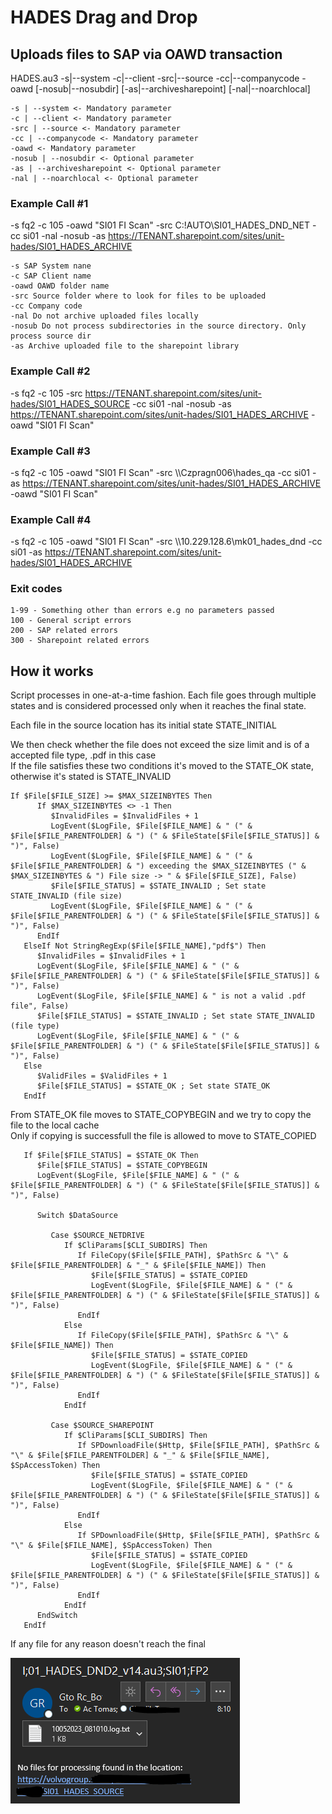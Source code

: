 # HADES Drag and Drop

## Uploads files to SAP via OAWD transaction

HADES.au3 -s|--system -c|--client -src|--source -cc|--companycode -oawd [-nosub|--nosubdir] [-as|--archivesharepoint] [-nal|--noarchlocal]  
```
-s | --system <- Mandatory parameter  
-c | --client <- Mandatory parameter  
-src | --source <- Mandatory parameter  
-cc | --companycode <- Mandatory parameter  
-oawd <- Mandatory parameter  
-nosub | --nosubdir <- Optional parameter  
-as | --archivesharepoint <- Optional parameter  
-nal | --noarchlocal <- Optional parameter  
```  
  
  
### Example Call #1  
-s fq2  -c 105  -oawd "SI01 FI Scan"  -src C:\!AUTO\SI01_HADES_DND_NET  -cc si01  -nal	-nosub	-as  https://TENANT.sharepoint.com/sites/unit-hades/SI01_HADES_ARCHIVE  
```
-s SAP System nane
-c SAP Client name
-oawd OAWD folder name
-src Source folder where to look for files to be uploaded
-cc Company code
-nal Do not archive uploaded files locally
-nosub Do not process subdirectories in the source directory. Only process source dir 
-as Archive uploaded file to the sharepoint library
```

### Example Call #2
-s fq2 -c 105 -src https://TENANT.sharepoint.com/sites/unit-hades/SI01_HADES_SOURCE -cc si01 -nal -nosub -as https://TENANT.sharepoint.com/sites/unit-hades/SI01_HADES_ARCHIVE -oawd "SI01 FI Scan"
### Example Call #3
-s fq2 -c 105 -oawd "SI01 FI Scan" -src \\\Czpragn006\hades_qa -cc si01 -as https://TENANT.sharepoint.com/sites/unit-hades/SI01_HADES_ARCHIVE -oawd "SI01 FI Scan"  
### Example Call #4
-s fq2 -c 105 -oawd "SI01 FI Scan" -src \\\10.229.128.6\mk01_hades_dnd -cc si01 -as https://TENANT.sharepoint.com/sites/unit-hades/SI01_HADES_ARCHIVE

### Exit codes
```
1-99 - Something other than errors e.g no parameters passed
100 - General script errors
200 - SAP related errors
300 - Sharepoint related errors
```  

## How it works  

Script processes in one-at-a-time fashion. Each file goes through multiple states and is considered processed only when it reaches the final state.

Each file in the source location has its initial state STATE_INITIAL   

We then check whether the file does not exceed the size limit and is of a accepted file type, .pdf in this case   
If the file satisfies these two conditions it's moved to the STATE_OK state, otherwise it's stated is STATE_INVALID  

```autoit
If $File[$FILE_SIZE] >= $MAX_SIZEINBYTES Then
	  If $MAX_SIZEINBYTES <> -1 Then
		 $InvalidFiles = $InvalidFiles + 1
		 LogEvent($LogFile, $File[$FILE_NAME] & " (" & $File[$FILE_PARENTFOLDER] & ") (" & $FileState[$File[$FILE_STATUS]] & ")", False)
		 LogEvent($LogFile, $File[$FILE_NAME] & " (" & $File[$FILE_PARENTFOLDER] & ") exceeding the $MAX_SIZEINBYTES (" & $MAX_SIZEINBYTES & ") File size -> " & $File[$FILE_SIZE], False)
		 $File[$FILE_STATUS] = $STATE_INVALID ; Set state STATE_INVALID (file size)
		 LogEvent($LogFile, $File[$FILE_NAME] & " (" & $File[$FILE_PARENTFOLDER] & ") (" & $FileState[$File[$FILE_STATUS]] & ")", False)
	  EndIf
   ElseIf Not StringRegExp($File[$FILE_NAME],"pdf$") Then
	  $InvalidFiles = $InvalidFiles + 1
	  LogEvent($LogFile, $File[$FILE_NAME] & " (" & $File[$FILE_PARENTFOLDER] & ") (" & $FileState[$File[$FILE_STATUS]] & ")", False)
	  LogEvent($LogFile, $File[$FILE_NAME] & " is not a valid .pdf file", False)
	  $File[$FILE_STATUS] = $STATE_INVALID ; Set state STATE_INVALID (file type)
	  LogEvent($LogFile, $File[$FILE_NAME] & " (" & $File[$FILE_PARENTFOLDER] & ") (" & $FileState[$File[$FILE_STATUS]] & ")", False)
   Else
	  $ValidFiles = $ValidFiles + 1
	  $File[$FILE_STATUS] = $STATE_OK ; Set state STATE_OK
   EndIf
```
From STATE_OK file moves to STATE_COPYBEGIN and we try to copy the file to the local cache    
Only if copying is successfull the file is allowed to move to STATE_COPIED 
```autoit
   If $File[$FILE_STATUS] = $STATE_OK Then
	  $File[$FILE_STATUS] = $STATE_COPYBEGIN
	  LogEvent($LogFile, $File[$FILE_NAME] & " (" & $File[$FILE_PARENTFOLDER] & ") (" & $FileState[$File[$FILE_STATUS]] & ")", False)

	  Switch $DataSource

		 Case $SOURCE_NETDRIVE
			If $CliParams[$CLI_SUBDIRS] Then
			   If FileCopy($File[$FILE_PATH], $PathSrc & "\" & $File[$FILE_PARENTFOLDER] & "_" & $File[$FILE_NAME]) Then
				  $File[$FILE_STATUS] = $STATE_COPIED
				  LogEvent($LogFile, $File[$FILE_NAME] & " (" & $File[$FILE_PARENTFOLDER] & ") (" & $FileState[$File[$FILE_STATUS]] & ")", False)
			   EndIf
			Else
			   If FileCopy($File[$FILE_PATH], $PathSrc & "\" & $File[$FILE_NAME]) Then
				  $File[$FILE_STATUS] = $STATE_COPIED
				  LogEvent($LogFile, $File[$FILE_NAME] & " (" & $File[$FILE_PARENTFOLDER] & ") (" & $FileState[$File[$FILE_STATUS]] & ")", False)
			   EndIf
			EndIf

		 Case $SOURCE_SHAREPOINT
			If $CliParams[$CLI_SUBDIRS] Then
			   If SPDownloadFile($Http, $File[$FILE_PATH], $PathSrc & "\" & $File[$FILE_PARENTFOLDER] & "_" & $File[$FILE_NAME], $SpAccessToken) Then
				  $File[$FILE_STATUS] = $STATE_COPIED
				  LogEvent($LogFile, $File[$FILE_NAME] & " (" & $File[$FILE_PARENTFOLDER] & ") (" & $FileState[$File[$FILE_STATUS]] & ")", False)
			   EndIf
			Else
			   If SPDownloadFile($Http, $File[$FILE_PATH], $PathSrc & "\" & $File[$FILE_NAME], $SpAccessToken) Then
				  $File[$FILE_STATUS] = $STATE_COPIED
				  LogEvent($LogFile, $File[$FILE_NAME] & " (" & $File[$FILE_PARENTFOLDER] & ") (" & $FileState[$File[$FILE_STATUS]] & ")", False)
			   EndIf
			EndIf
	  EndSwitch
   EndIf
```



If any file for any reason doesn't reach the final 

![Alt text](.images/LogNOFILES.PNG)


